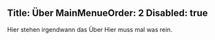 Title: Über
MainMenueOrder: 2
Disabled: true
---
Hier stehen irgendwann das Über
Hier muss mal was rein.